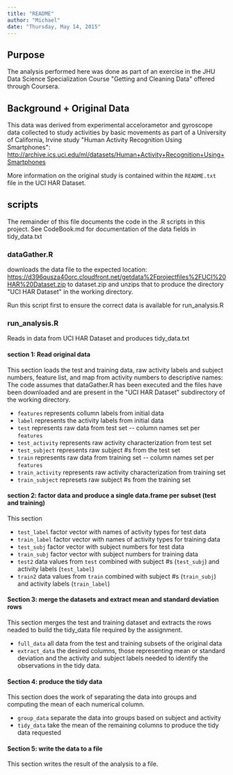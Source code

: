 ```yaml
---
title: "README"
author: "Michael"
date: "Thursday, May 14, 2015"
---
```

## Purpose
The analysis performed here was done as part of an exercise in the JHU Data Science Specialization Course "Getting and Cleaning Data" offered through Coursera.

## Background + Original Data
This data was derived from experimental accelorametor and gyroscope data collected to study activities by basic movements as part of a University of California, Irvine study "Human Activity Recognition Using Smartphones":  http://archive.ics.uci.edu/ml/datasets/Human+Activity+Recognition+Using+Smartphones

More information on the original study is contained within the `README.txt` file in the UCI HAR Dataset.

## scripts
The remainder of this file documents the code in the .R scripts in this project.  See CodeBook.md for documentation of the data fields in tidy_data.txt

### dataGather.R 
downloads the data file to the expected location:
https://d396qusza40orc.cloudfront.net/getdata%2Fprojectfiles%2FUCI%20HAR%20Dataset.zip to dataset.zip
and unzips that to produce the directory "UCI HAR Dataset" in the working directory. 

Run this script first to ensure the correct data is available for run_analysis.R

### run_analysis.R 
Reads in data from UCI HAR Dataset and produces tidy_data.txt

#### section 1: Read original data
This section loads the test and training data, raw activity labels and subject numbers, feature list, and map from activity numbers to descriptive names:
The code assumes that dataGather.R has been executed and the files have been downloaded and are present in the "UCI HAR Dataset" subdirectory of the working directory.

* `features` represents collumn labels from initial data
* `label` represents the activity labels from initial data
* `test` represents raw data from test set -- column names set per `features` 
* `test_activity` represents raw activity characterization from test set
* `test_subject` represents raw subject #s from the test set
* `train` represents raw data from training set -- column names set per `features`
* `train_activity` represents raw activity characterization from training set
* `train_subject` represets raw subject #s from the training set

#### section 2: factor data and produce a single data.frame per subset (test and training)
This section

* `test_label` factor vector with names of activity types for test data
* `train_label` factor vector with names of activity types for training data
* `test_subj` factor vector with subject numbers for test data
* `train_subj` factor vector with subject numbers for training data
* `test2` data values from `test` combined with subject #s (`test_subj`) and activity labels (`test_label`)
* `train2` data values from `train` combined with subject #s (`train_subj`) and activity labels (`train_label`)

#### Section 3: merge the datasets and extract mean and standard deviation rows
This section merges the test and training dataset and extracts the rows neaded to build the tidy_data file required by the assignment.

* `full_data`  all data from the test and training subsets of the original data
* `extract_data` the desired columns, those representing mean or standard deviation and the activity and subject labels needed to identify the observations in the tidy data.

#### Section 4: produce the tidy data
This section does the work of separating the data into groups and computing the mean of each numerical column.

* `group_data` separate the data into groups based on subject and activity
* `tidy_data` take the mean of the remaining columns to produce the tidy data requested

#### Section 5: write the data to a file
This section writes the result of the analysis to a file.

